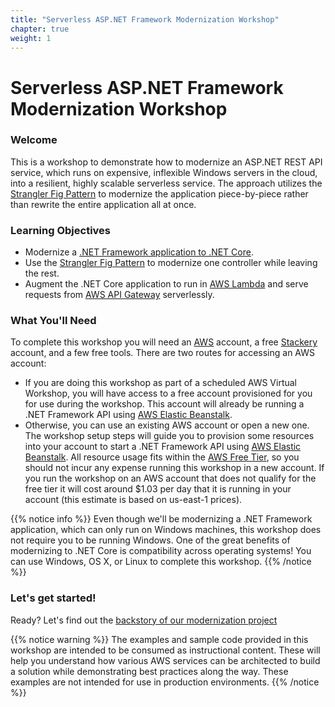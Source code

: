 ```yaml
---
title: "Serverless ASP.NET Framework Modernization Workshop"
chapter: true
weight: 1
---
```


# Serverless ASP.NET Framework Modernization Workshop

### Welcome

This is a workshop to demonstrate how to modernize an ASP.NET REST API service, which runs on expensive, inflexible Windows servers in the cloud, into a resilient, highly scalable serverless service. The approach utilizes the [Strangler Fig Pattern](https://martinfowler.com/bliki/StranglerFigApplication.html) to modernize the application piece-by-piece rather than rewrite the entire application all at once.

### Learning Objectives
- Modernize a [.NET Framework application to .NET Core](https://dotnet.microsoft.com/learn/dotnet/what-is-dotnet-framework).
- Use the [Strangler Fig Pattern](https://martinfowler.com/bliki/StranglerFigApplication.html) to modernize one controller while leaving the rest.
- Augment the .NET Core application to run in [AWS Lambda](https://aws.amazon.com/lambda/) and serve requests from [AWS API Gateway](https://aws.amazon.com/api-gateway/) serverlessly.

### What You'll Need

To complete this workshop you will need an [AWS](https://aws.amazon.com/) account, a free [Stackery](https://stackery.io) account, and a few free tools. There are two routes for accessing an AWS account:

* If you are doing this workshop as part of a scheduled AWS Virtual Workshop, you will have access to a free account provisioned for you for use during the workshop. This account will already be running a .NET Framework API using [AWS Elastic Beanstalk](https://aws.amazon.com/elasticbeanstalk/).
* Otherwise, you can use an existing AWS account or open a new one. The workshop setup steps will guide you to provision some resources into your account to start a .NET Framework API using [AWS Elastic Beanstalk](https://aws.amazon.com/elasticbeanstalk/). All resource usage fits within the [AWS Free Tier](https://aws.amazon.com/free), so you should not incur any expense running this workshop in a new account. If you run the workshop on an AWS account that does not qualify for the free tier it will cost around $1.03 per day that it is running in your account (this estimate is based on us-east-1 prices).

{{% notice info %}}
Even though we'll be modernizing a .NET Framework application, which can only run on Windows machines, this workshop does not require you to be running Windows. One of the great benefits of modernizing to .NET Core is compatibility across operating systems! You can use Windows, OS X, or Linux to complete this workshop.
{{% /notice %}}

### Let's get started!

Ready? Let's find out the [backstory of our modernization project](./10_backstory.html)

{{% notice warning %}}
The examples and sample code provided in this workshop are intended to be consumed as instructional content. These will help you understand how various AWS services can be architected to build a solution while demonstrating best practices along the way. These examples are not intended for use in production environments.
{{% /notice %}}
